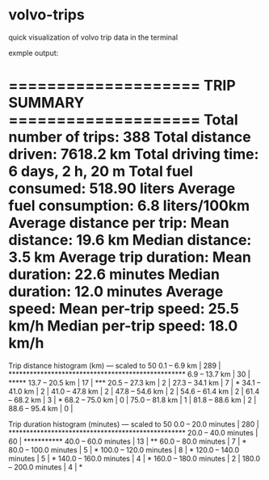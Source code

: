 # volvo-trips
quick visualization of volvo trip data in the terminal

exmple output:

====================  TRIP SUMMARY  ====================
Total number of trips:              388
Total distance driven:              7618.2 km
Total driving time:                 6 days, 2 h, 20 m
Total fuel consumed:                518.90 liters
Average fuel consumption:           6.8 liters/100km
Average distance per trip:
  Mean distance:                    19.6 km
  Median distance:                  3.5 km
Average trip duration:
  Mean duration:                    22.6 minutes
  Median duration:                  12.0 minutes
Average speed:
  Mean per-trip speed:              25.5 km/h
  Median per-trip speed:            18.0 km/h
========================================================

Trip distance histogram (km)  —  scaled to 50
0.1 – 6.9 km             | 289 | **************************************************
6.9 – 13.7 km            |  30 | *****
13.7 – 20.5 km           |  17 | ***
20.5 – 27.3 km           |   2 | 
27.3 – 34.1 km           |   7 | *
34.1 – 41.0 km           |   2 | 
41.0 – 47.8 km           |   2 | 
47.8 – 54.6 km           |   2 | 
54.6 – 61.4 km           |   2 | 
61.4 – 68.2 km           |   3 | *
68.2 – 75.0 km           |   0 | 
75.0 – 81.8 km           |   1 | 
81.8 – 88.6 km           |   2 | 
88.6 – 95.4 km           |   0 | 

Trip duration histogram (minutes)  —  scaled to 50
0.0 – 20.0 minutes       | 280 | **************************************************
20.0 – 40.0 minutes      |  60 | ***********
40.0 – 60.0 minutes      |  13 | **
60.0 – 80.0 minutes      |   7 | *
80.0 – 100.0 minutes     |   5 | *
100.0 – 120.0 minutes    |   8 | *
120.0 – 140.0 minutes    |   5 | *
140.0 – 160.0 minutes    |   4 | *
160.0 – 180.0 minutes    |   2 | 
180.0 – 200.0 minutes    |   4 | *
